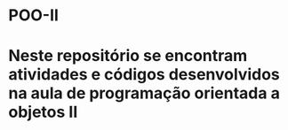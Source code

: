 # POO-II
# Neste repositório se encontram atividades e códigos desenvolvidos na aula de programação orientada a objetos II
